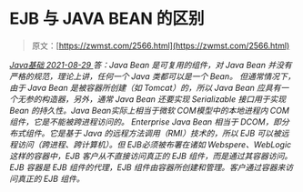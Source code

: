 <!--yml
category: 未分类
date: 0001-01-01 00:00:00
--->

# EJB 与 JAVA BEAN 的区别

> 原文：[https://zwmst.com/2566.html](https://zwmst.com/2566.html)

   [ *Java基础* ](https://zwmst.com/java%e5%9f%ba%e7%a1%80)*[ <time datetime="2021-08-29T11:05:11+08:00"> 2021-08-29 </time> ](https://zwmst.com/2566.html)  答：Java Bean 是可复用的组件，对 Java Bean 并没有严格的规范，理论上讲，任何一个 Java 类都可以是一个 Bean。
但通常情况下，由于 Java Bean 是被容器所创建（如 Tomcat）的，所以 Java Bean 应具有一个无参的构造器，另外，通常 Java Bean 还要实现 Serializable 接口用于实现 Bean 的持久性。Java Bean实际上相当于微软 COM模型中的本地进程内 COM组件，它是不能被跨进程访问的。
Enterprise Java Bean 相当于 DCOM，即分布式组件。它是基于 Java 的远程方法调用（RMI）技术的，所以 EJB 可以被远程访问（跨进程、跨计算机）。但 EJB必须被布署在诸如 Webspere、WebLogic 这样的容器中，EJB 客户从不直接访问真正的 EJB 组件，而是通过其容器访问。EJB 容器是 EJB 组件的代理，EJB 组件由容器所创建和管理。客户通过容器来访问真正的 EJB 组件。*